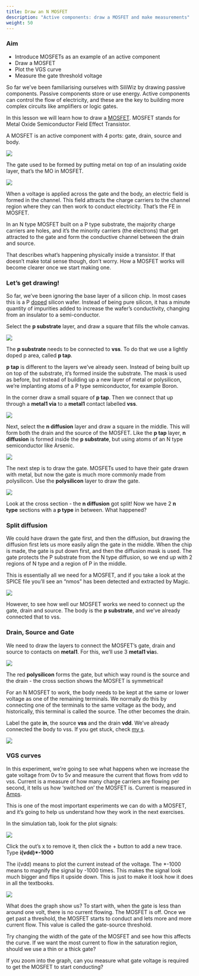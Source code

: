 ```yaml
---
title: Draw an N MOSFET
description: "Active components: draw a MOSFET and make measurements"
weight: 50
---
```


### Aim

*   Introduce MOSFETs as an example of an active component
*   Draw a MOSFET
*   Plot the VGS curve
*   Measure the gate threshold voltage

So far we’ve been familiarising ourselves with SiliWiz by drawing passive components. Passive components store or use energy. Active components can control the flow of electricity, and these are the key to building more complex circuits like amplifiers or logic gates.

In this lesson we will learn how to draw a [MOSFET](https://www.zerotoasiccourse.com/terminology/mosfet/). MOSFET stands for Metal Oxide Semiconductor Field Effect Transistor.

A MOSFET is an active component with 4 ports: gate, drain, source and body.

![](../images/image10.png)

The gate used to be formed by putting metal on top of an insulating oxide layer, that’s the MO in MOSFET.

![](../images/image51.png)

When a voltage is applied across the gate and the body, an electric field is formed in the channel. This field attracts the charge carriers to the channel region where they can then work to conduct electricity. That’s the FE in MOSFET.

In an N type MOSFET built on a P type substrate, the majority charge carriers are holes, and it’s the minority carriers (the electrons) that get attracted to the gate and form the conductive channel between the drain and source.

That describes what’s happening physically inside a transistor. If that doesn’t make total sense though, don’t worry. How a MOSFET works will become clearer once we start making one.

### Let’s get drawing!

So far, we’ve been ignoring the base layer of a silicon chip. In most cases this is a P [doped](https://www.zerotoasiccourse.com/terminology/doping/) silicon wafer. Instead of being pure silicon, it has a minute quantity of impurities added to increase the wafer’s conductivity, changing from an insulator to a semi-conductor.

Select the **p substrate** layer, and draw a square that fills the whole canvas.

![](../images/image12.png)

The **p substrate** needs to be connected to **vss**. To do that we use a lightly doped p area, called **p tap**.

**p tap** is different to the layers we’ve already seen. Instead of being built up on top of the substrate, it’s formed inside the substrate. The mask is used as before, but instead of building up a new layer of metal or polysilicon, we’re implanting atoms of a P type semiconductor, for example Boron.

In the corner draw a small square of **p tap**. Then we connect that up through a **metal1 via** to a **metal1** contact labelled **vss**.

![](../images/image33.png)

Next, select the **n diffusion** layer and draw a square in the middle. This will form both the drain and the source of the MOSFET. Like the **p tap** layer, **n diffusion** is formed inside the **p substrate**, but using atoms of an N type semiconductor like Arsenic.

![](../images/image14.png)

The next step is to draw the gate. MOSFETs used to have their gate drawn with metal, but now the gate is much more commonly made from polysilicon. Use the **polysilicon** layer to draw the gate.

![](../images/image50.png)

Look at the cross section - the **n diffusion** got split! Now we have 2 **n type** sections with a **p type** in between. What happened?

### Split diffusion

We could have drawn the gate first, and then the diffusion, but drawing the diffusion first lets us more easily align the gate in the middle. When the chip is made, the gate is put down first, and then the diffusion mask is used. The gate protects the P substrate from the N type diffusion, so we end up with 2 regions of N type and a region of P in the middle.

This is essentially all we need for a MOSFET, and if you take a look at the SPICE file you’ll see an “nmos” has been detected and extracted by Magic.

![](../images/image25.png)

However, to see how well our MOSFET works we need to connect up the gate, drain and source. The body is the **p substrate**, and we’ve already connected that to vss.

### Drain, Source and Gate

We need to draw the layers to connect the MOSFET’s gate, drain and source to contacts on **metal1**. For this, we’ll use 3 **metal1 via**s.

![](../images/image48.png)

The red **polysilicon** forms the gate, but which way round is the source and the drain - the cross section shows the MOSFET is symmetrical!

For an N MOSFET to work, the body needs to be kept at the same or lower voltage as one of the remaining terminals. We normally do this by connecting one of the terminals to the same voltage as the body, and historically, this terminal is called the source. The other becomes the drain.

Label the gate **in**, the source **vss** and the drain **vdd**. We’ve already connected the body to vss. If you get stuck, check [my s](http://app.siliwiz.com/?preset=nmosfet).

![](../images/image28.png?width=20pc)

### VGS curves

In this experiment, we’re going to see what happens when we increase the gate voltage from 0v to 5v and measure the current that flows from vdd to vss. Current is a measure of how many charge carriers are flowing per second, it tells us how ‘switched on’ the MOSFET is. Current is measured in [Amps](https://en.wikipedia.org/wiki/Ampere).

This is one of the most important experiments we can do with a MOSFET, and it’s going to help us understand how they work in the next exercises.

In the simulation tab, look for the plot signals:

![](../images/image29.png)

Click the out’s x to remove it, then click the + button to add a new trace. Type **i(vdd)\*-1000**

The i(vdd) means to plot the current instead of the voltage. The \*-1000 means to magnify the signal by -1000 times. This makes the signal look much bigger and flips it upside down. This is just to make it look how it does in all the textbooks.

![](../images/image23.png)

What does the graph show us? To start with, when the gate is less than around one volt, there is no current flowing. The MOSFET is off. Once we get past a threshold, the MOSFET starts to conduct and lets more and more current flow. This value is called the gate-source threshold.

Try changing the width of the gate of the MOSFET and see how this affects the curve. If we want the most current to flow in the saturation region, should we use a thin or a thick gate?

If you zoom into the graph, can you measure what gate voltage is required to get the MOSFET to start conducting?
